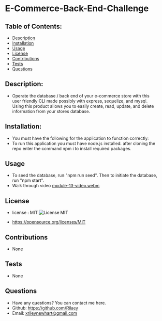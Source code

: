   # E-Commerce-Back-End-Challenge

  ## Table of Contents:

  * [Description](#description)
  * [Installation](#installation)
  * [Usage](#usage)
  * [License](#license)
  * [Contributions](#contributions)
  * [Tests](#tests)
  * [Questions](#questions)

  ## Description: 
  -  Operate the database / back end of your e-commerce store with this user friendly CLI made possibly with express, sequelize, and mysql. Using this product allows you to easily create, read, update, and delete information from your stores database.

  ## Installation:
  - You must have the following for the application to function correctly: 
  - To run this application you must have node.js installed. after cloning the repo enter the command npm i to install required packages. 

  ## Usage
  - To seed the database, run "npm run seed". Then to initiate the database, run "npm start".
  - Walk through video
  [module-13-video.webm](https://user-images.githubusercontent.com/94302477/210116968-ad2ca20a-d69e-43c9-bd99-c632d7684499.webm)

  ## License
  - license : MIT ![License MIT](https://img.shields.io/badge/License-MIT-yellow.svg)

  - https://opensource.org/licenses/MIT

  ## Contributions
  - None

  ## Tests
  - None

  ## Questions
  - Have any questions? You can contact me here.
  - Github: https://github.com/Rilaey
  - Email: xrileynewhart@gmail.com
